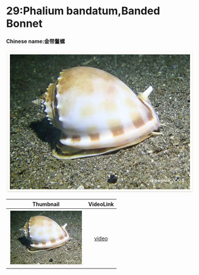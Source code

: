 # 29:Phalium bandatum,Banded Bonnet

#### Chinese name:金带鬘螺

![](../../.gitbook/assets/phalium-bandatum.jpg)

| Thumbnail | VideoLink |
| :---: | :---: |
| ![](../../.gitbook/assets/small-phalium-bandatum.jpg)  | [video](https://drive.google.com/open?id=1TKJgauqH5W5ejm-KUPdPRZwLYaRkTqPG) |

